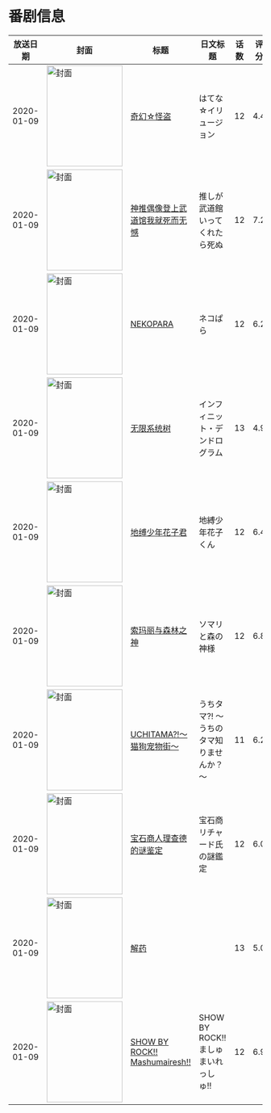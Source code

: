 # 番剧信息

|放送日期|封面|标题|日文标题|话数|评分|评分人数|
|---|---|---|---|---|---|---|
|2020-01-09|<img src="//lain.bgm.tv/pic/cover/c/4a/c3/211993_kJ6D8.jpg" alt="封面" style="width:150px;height:200px;object-fit:cover;">|[奇幻☆怪盗](https://bangumi.tv/subject/211993)|はてな☆イリュージョン|12|4.4|384人评分|
|2020-01-09|<img src="//lain.bgm.tv/pic/cover/c/9d/a6/246915_115H3.jpg" alt="封面" style="width:150px;height:200px;object-fit:cover;">|[神推偶像登上武道馆我就死而无憾](https://bangumi.tv/subject/246915)|推しが武道館いってくれたら死ぬ|12|7.2|2831人评分|
|2020-01-09|<img src="//lain.bgm.tv/pic/cover/c/1b/0e/270274_5me2F.jpg" alt="封面" style="width:150px;height:200px;object-fit:cover;">|[NEKOPARA](https://bangumi.tv/subject/270274)|ネコぱら|12|6.2|990人评分|
|2020-01-09|<img src="//lain.bgm.tv/pic/cover/c/c0/36/272509_45VKa.jpg" alt="封面" style="width:150px;height:200px;object-fit:cover;">|[无限系统树](https://bangumi.tv/subject/272509)|インフィニット・デンドログラム|13|4.9|872人评分|
|2020-01-09|<img src="//lain.bgm.tv/pic/cover/c/10/34/277551_nlGL0.jpg" alt="封面" style="width:150px;height:200px;object-fit:cover;">|[地缚少年花子君](https://bangumi.tv/subject/277551)|地縛少年花子くん|12|6.4|3207人评分|
|2020-01-09|<img src="//lain.bgm.tv/pic/cover/c/10/9f/278670_7nTD7.jpg" alt="封面" style="width:150px;height:200px;object-fit:cover;">|[索玛丽与森林之神](https://bangumi.tv/subject/278670)|ソマリと森の神様|12|6.8|1682人评分|
|2020-01-09|<img src="//lain.bgm.tv/pic/cover/c/7f/bc/284575_RYj9P.jpg" alt="封面" style="width:150px;height:200px;object-fit:cover;">|[UCHITAMA?!～猫狗宠物街～](https://bangumi.tv/subject/284575)|うちタマ?! ～うちのタマ知りませんか？～|11|6.2|134人评分|
|2020-01-09|<img src="//lain.bgm.tv/pic/cover/c/42/cb/285093_1Ihfh.jpg" alt="封面" style="width:150px;height:200px;object-fit:cover;">|[宝石商人理查德的谜鉴定](https://bangumi.tv/subject/285093)|宝石商リチャード氏の謎鑑定|12|6.0|543人评分|
|2020-01-09|<img src="//lain.bgm.tv/pic/cover/c/b1/cc/294874_htP9e.jpg" alt="封面" style="width:150px;height:200px;object-fit:cover;">|[解药](https://bangumi.tv/subject/294874)||13|5.0|26人评分|
|2020-01-09|<img src="//lain.bgm.tv/pic/cover/c/55/35/295195_KZkvz.jpg" alt="封面" style="width:150px;height:200px;object-fit:cover;">|[SHOW BY ROCK!! Mashumairesh!!](https://bangumi.tv/subject/295195)|SHOW BY ROCK!! ましゅまいれっしゅ!!|12|6.9|286人评分|
